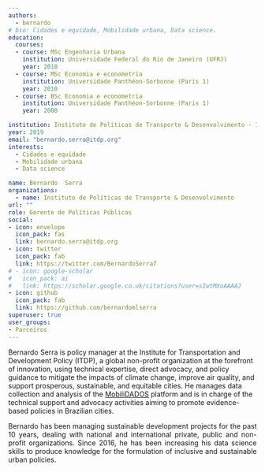 ```yaml
---
authors:
  - bernardo
# bio: Cidades e equidade, Mobilidade urbana, Data science.
education:
  courses:
  - course: MSc Engenharia Urbana
    institution: Universidade Federal do Rio de Janeiro (UFRJ)
    year: 2018
  - course: MSc Economia e econometria
    institution: Universidade Panthéon-Sorbonne (Paris 1)
    year: 2010
  - course: BSc Economia e econometria
    institution: Universidade Panthéon-Sorbonne (Paris 1)
    year: 2008

institution: Instituto de Políticas de Transporte & Desenvolvimento - ITDP
year: 2019
email: "bernardo.serra@itdp.org"
interests:
  - Cidades e equidade
  - Mobilidade urbana
  - Data science

name: Bernardo  Serra
organizations:
  - name: Instituto de Políticas de Transporte & Desenvolvimento
url: ""
role: Gerente de Políticas Públicas
social:
- icon: envelope
  icon_pack: fas
  link: bernardo.serra@itdp.org
- icon: twitter
  icon_pack: fab
  link: https://twitter.com/BernardoSerra7
# - icon: google-scholar
#   icon_pack: ai
#   link: https://scholar.google.co.uk/citations?user=sIwtMXoAAAAJ
- icon: github
  icon_pack: fab
  link: https://github.com/bernardomlserra
superuser: true
user_groups:
- Parceiros
---
```


<p align="justify">  

Bernardo Serra is policy manager at the Institute for Transportation and Development Policy (ITDP), a global non-profit organization at the forefront of innovation, using technical expertise, direct advocacy, and policy guidance to mitigate the impacts of climate change, improve air quality, and support prosperous, sustainable, and equitable cities. He manages data collection and analysis of the <a href="https://mobilidados.org.br/">MobiliDADOS</a> platform and is in charge of the technical support and advocacy activities aiming to promote evidence-based policies in Brazilian cities.
</p>

<p align="justify">  
Bernardo has been managing sustainable development projects for the past 10 years, dealing with national and international private, public and non-profit organizations. Since 2016, he has been increasing his data science skills to produce knowledge for the formulation of inclusive and sustainable urban policies. 
</p>
